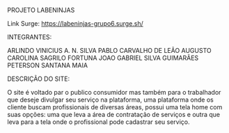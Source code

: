 PROJETO LABENINJAS

Link Surge:
https://labeninjas-grupo6.surge.sh/

INTEGRANTES:

ARLINDO VINICIUS A. N. SILVA
PABLO CARVALHO DE LEÃO AUGUSTO
CAROLINA SAGRILO FORTUNA
JOAO GABRIEL SILVA GUIMARÃES
PETERSON SANTANA MAIA

DESCRIÇÃO DO SITE:

O site é voltado par o publico consumidor mas também para o trabalhador que deseje divulgar seu serviço na plataforma, uma plataforma onde os cliente buscam profissionais de diversas áreas, possui uma tela home com suas opções: uma que leva a área de contratação de serviços e outra que leva para a tela onde o profissional pode cadastrar seu serviço.
